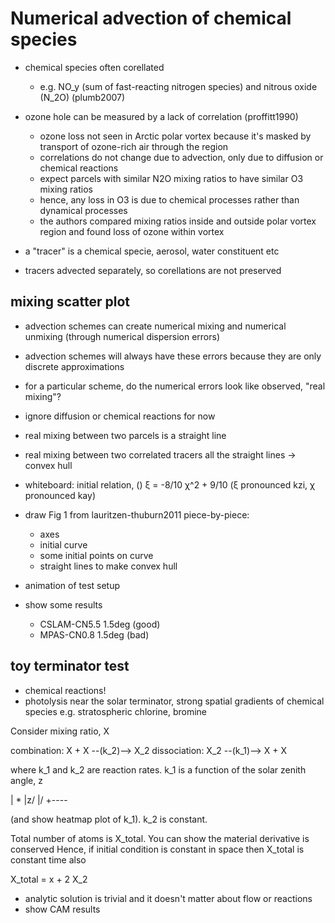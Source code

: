 # Numerical advection of chemical species

- chemical species often corellated
  - e.g. NO\_y (sum of fast-reacting nitrogen species) and nitrous oxide (N\_2O) (plumb2007)

- ozone hole can be measured by a lack of correlation (proffitt1990)
  - ozone loss not seen in Arctic polar vortex because it's masked by transport of ozone-rich air through the region
  - correlations do not change due to advection, only due to diffusion or chemical reactions
  - expect parcels with similar N2O mixing ratios to have similar O3 mixing ratios
  - hence, any loss in O3 is due to chemical processes rather than dynamical processes
  - the authors compared mixing ratios inside and outside polar vortex region and found loss of ozone within vortex

- a "tracer" is a chemical specie, aerosol, water constituent etc
- tracers advected separately, so corellations are not preserved

## mixing scatter plot

- advection schemes can create numerical mixing and numerical unmixing (through numerical dispersion errors)
- advection schemes will always have these errors because they are only discrete approximations
- for a particular scheme, do the numerical errors look like observed, "real mixing"?

- ignore diffusion or chemical reactions for now
- real mixing between two parcels is a straight line
- real mixing between two correlated tracers all the straight lines -> convex hull

- whiteboard: initial relation, () ξ = -8/10 χ^2 + 9/10 (ξ pronounced kzi, χ pronounced kay)
- draw Fig 1 from lauritzen-thuburn2011 piece-by-piece:
  - axes
  - initial curve
  - some initial points on curve
  - straight lines to make convex hull

- animation of test setup

- show some results
  - CSLAM-CN5.5 1.5deg (good)
  - MPAS-CN0.8 1.5deg (bad)

## toy terminator test

- chemical reactions!
- photolysis near the solar terminator, strong spatial gradients of chemical species e.g. stratospheric chlorine, bromine

Consider mixing ratio, X

combination: X + X --(k\_2)--> X\_2
dissociation: X\_2 --(k\_1)--> X + X

where k\_1 and k\_2 are reaction rates.
k\_1 is a function of the solar zenith angle, z

|  *
|z/
|/
+----

(and show heatmap plot of k\_1).  k\_2 is constant.

Total number of atoms is X\_total.  You can show the material derivative is conserved
Hence, if initial condition is constant in space then X\_total is constant time also

X\_total = x + 2 X\_2

- analytic solution is trivial and it doesn't matter about flow or reactions
- show CAM results
